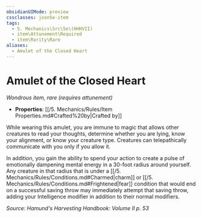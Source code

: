 ```yaml
---
obsidianUIMode: preview
cssclasses: json5e-item
tags:
  - 5. Mechanics\Src\5e\(HHHVII)
  - item\Attunement\Required
  - item\Rarity\Rare
aliases:
  - Amulet of the Closed Heart
---
```

# Amulet of the Closed Heart
*Wondrous item, rare (requires attunement)*  

- **Properties**: [[/5. Mechanics/Rules/Item Properties.md#Crafted%20by\|Crafted by]]

While wearing this amulet, you are immune to magic that allows other creatures to read your thoughts, determine whether you are lying, know your alignment, or know your creature type. Creatures can telepathically communicate with you only if you allow it.

In addition, you gain the ability to spend your action to create a pulse of emotionally dampening mental energy in a 30-foot radius around yourself. Any creature in that radius that is under a [[/5. Mechanics/Rules/Conditions.md#Charmed\|charm]] or [[/5. Mechanics/Rules/Conditions.md#Frightened\|fear]] condition that would end on a successful saving throw may immediately attempt that saving throw, adding your Intelligence modifier in addition to their normal modifiers.

*Source: Hamund's Harvesting Handbook: Volume II p. 53*
